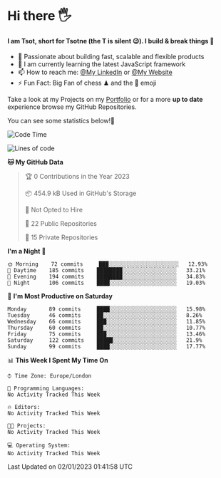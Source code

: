 # Hi there :raised_hand_with_fingers_splayed:
#### I am Tsot, short for Tsotne (the T is silent :wink:). I build & break things :space_invader:
- :telescope: Passionate about building fast, scalable and flexible products
- :seedling: I am currently learning the latest JavaScript framework 
- :mailbox: How to reach me: [@My LinkedIn](https://www.linkedin.com/in/tsotne-gvadzabia/) or [@My Website](https://tsotne.co.uk/contact)
- :zap: Fun Fact: Big Fan of chess ♟ and the 👾 emoji

Take a look at my Projects on my [Portfolio](https://tsotne.co.uk/) or for a more **up to date** experience browse my GitHub Repositories.

You can see some statistics below!:space_invader:
<!--START_SECTION:waka-->
![Code Time](http://img.shields.io/badge/Code%20Time-761%20hrs%202%20mins-blue)

![Lines of code](https://img.shields.io/badge/From%20Hello%20World%20I%27ve%20Written-650%20Thousand%20lines%20of%20code-blue)

**🐱 My GitHub Data** 

> 🏆 0 Contributions in the Year 2023
 > 
> 📦 454.9 kB Used in GitHub's Storage 
 > 
> 🚫 Not Opted to Hire
 > 
> 📜 22 Public Repositories 
 > 
> 🔑 15 Private Repositories  
 > 
**I'm a Night 🦉** 

```text
🌞 Morning    72 commits     ███░░░░░░░░░░░░░░░░░░░░░░   12.93% 
🌆 Daytime    185 commits    ████████░░░░░░░░░░░░░░░░░   33.21% 
🌃 Evening    194 commits    ████████░░░░░░░░░░░░░░░░░   34.83% 
🌙 Night      106 commits    ████░░░░░░░░░░░░░░░░░░░░░   19.03%

```
📅 **I'm Most Productive on Saturday** 

```text
Monday       89 commits     ████░░░░░░░░░░░░░░░░░░░░░   15.98% 
Tuesday      46 commits     ██░░░░░░░░░░░░░░░░░░░░░░░   8.26% 
Wednesday    66 commits     ███░░░░░░░░░░░░░░░░░░░░░░   11.85% 
Thursday     60 commits     ██░░░░░░░░░░░░░░░░░░░░░░░   10.77% 
Friday       75 commits     ███░░░░░░░░░░░░░░░░░░░░░░   13.46% 
Saturday     122 commits    █████░░░░░░░░░░░░░░░░░░░░   21.9% 
Sunday       99 commits     ████░░░░░░░░░░░░░░░░░░░░░   17.77%

```


📊 **This Week I Spent My Time On** 

```text
⌚︎ Time Zone: Europe/London

💬 Programming Languages: 
No Activity Tracked This Week

🔥 Editors: 
No Activity Tracked This Week

🐱‍💻 Projects: 
No Activity Tracked This Week

💻 Operating System: 
No Activity Tracked This Week

```


 Last Updated on 02/01/2023 01:41:58 UTC
<!--END_SECTION:waka-->
